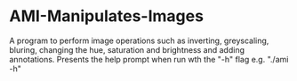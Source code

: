 # AMI-Manipulates-Images
A program to perform image operations such as inverting, greyscaling, bluring, changing the hue, saturation and brightness and adding annotations.
Presents the help prompt when run wth the "-h" flag e.g. "./ami -h"
